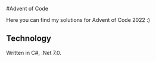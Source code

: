 ﻿#Advent of Code

Here you can find my solutions for Advent of Code 2022 :)

## Technology

Written in C#, .Net 7.0.